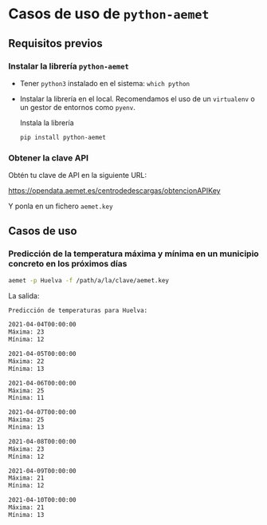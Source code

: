 # Casos de uso de `python-aemet`

## Requisitos previos

### Instalar la librería `python-aemet`

-   Tener `python3` instalado en el sistema: `which python`

-   Instalar la librería en el local. Recomendamos el uso de un `virtualenv` o un gestor
    de entornos como `pyenv`.

      Instala la librería

    ```bash
    pip install python-aemet
    ```

### Obtener la clave API

Obtén tu clave de API en la siguiente URL:

<https://opendata.aemet.es/centrodedescargas/obtencionAPIKey>

Y ponla en un fichero `aemet.key`

## Casos de uso

### Predicción de la temperatura máxima y mínima en un municipio concreto en los próximos días

```bash
aemet -p Huelva -f /path/a/la/clave/aemet.key
```

La salida:

```sh
Predicción de temperaturas para Huelva:

2021-04-04T00:00:00
Máxima: 23
Mínima: 12

2021-04-05T00:00:00
Máxima: 22
Mínima: 13

2021-04-06T00:00:00
Máxima: 25
Mínima: 11

2021-04-07T00:00:00
Máxima: 25
Mínima: 13

2021-04-08T00:00:00
Máxima: 23
Mínima: 12

2021-04-09T00:00:00
Máxima: 21
Mínima: 12

2021-04-10T00:00:00
Máxima: 21
Mínima: 13
```
